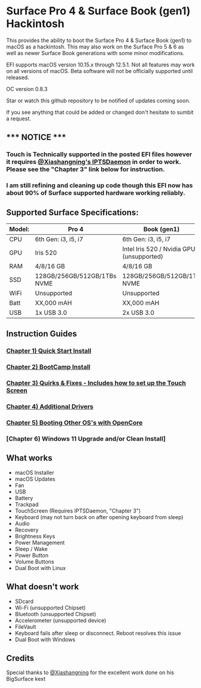 # Surface Pro 4 & Surface Book (gen1) Hackintosh
This provides the ability to boot the Surface Pro 4 &amp; Surface Book (gen1) to macOS as a hackintosh. This may also work on the Surface Pro 5 &amp; 6 as well as newer Surface Book generations with some minor modifications. 

EFI supports macOS version 10.15.x through 12.5.1. Not all features may work on all versions of macOS. Beta software will not be officially supported until released.

OC version 0.8.3

Star or watch this github repository to be notified of updates coming soon. 

If you see anything that could be added or changed don't hesitate to sumbit a request.


## *** NOTICE ***
### Touch is Technically supported in the posted EFI files however it requires [@Xiashangning's IPTSDaemon](https://github.com/Xiashangning/IPTSDaemon) in order to work. Please see the "Chapter 3" link below for instruction.
### I am still refining and cleaning up code though this EFI now has about 90% of Surface supported hardware working reliably. 

## Supported Surface Specifications:

| Model: | Pro 4 | Book (gen1) |
|---|----------|----------|
|CPU| 6th Gen: i3, i5, i7 | 6th Gen: i3, i5, i7|
|GPU| Iris 520 | Intel Iris 520 / Nvidia GPU (unsupported) |
|RAM| 4/8/16 GB | 4/8/16 GB |
|SSD| 128GB/256GB/512GB/1TBs NVME | 128GB/256GB/512GB/1TB NVME |
|WiFi| Unsupported | Unsupported |
|Batt| XX,000 mAH | XX,000 mAH |
|USB| 1x USB 3.0 | 2x USB 3.0 |




## Instruction Guides

### [Chapter 1) Quick Start Install](https://github.com/balopez83/Surface-Pro-4-and-Surface-Book-Hackintosh/blob/main/1-QuickStart.md)
### [Chapter 2) BootCamp Install](https://github.com/balopez83/Surface-Pro-4-and-Surface-Book-Hackintosh/blob/main/2-BootCamp.md)
### [Chapter 3) Quirks & Fixes - Includes how to set up the Touch Screen](https://github.com/balopez83/Surface-Pro-4-and-Surface-Book-Hackintosh/blob/main/3-quirks%26fixes.md)
### [Chapter 4) Additional Drivers](https://github.com/balopez83/Surface-Pro-4-and-Surface-Book-Hackintosh/blob/main/4-drivers.md)
### [Chapter 5) Booting Other OS's with OpenCore](https://github.com/balopez83/Surface-Pro-4-and-Surface-Book-Hackintosh/blob/main/5-OtherOS%26OC.md)
### [Chapter 6) Windows 11 Upgrade and/or Clean Install]


## What works 

- macOS Installer
- macOS Updates
- Fan
- USB
- Battery
- Trackpad
- TouchScreen (Requires IPTSDaemon, "Chapter 3")
- Keyboard (may not turn back on after opening keyboard from sleep)
- Audio
- Recovery
- Brightness Keys
- Power Management
- Sleep / Wake
- Power Button
- Volume Buttons
- Dual Boot with Linux





## What doesn't work

- SDcard
- Wi-Fi (unsupported Chipset)
- Bluetooth (unsupported Chipset)
- Accelerometer (unsupported device)
- FileVault
- Keyboard fails after sleep or disconnect. Reboot resolves this issue
- Dual Boot with Windows



## Credits
Special thanks to [@Xiashangning](https://github.com/Xiashangning) for the excellent work done on his BigSurface kext<br>

